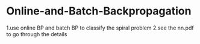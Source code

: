 # Online-and-Batch-Backpropagation
 1.use online BP and  batch BP to classify the spiral problem
 2.see the nn.pdf to go through the details

